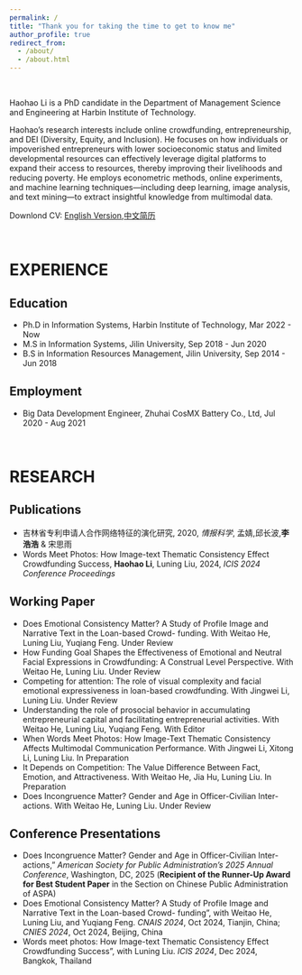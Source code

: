 ```yaml
---
permalink: /
title: "Thank you for taking the time to get to know me"
author_profile: true
redirect_from: 
  - /about/
  - /about.html
---
```


<br> 

Haohao Li is a PhD candidate in the Department of Management Science and Engineering at Harbin Institute of Technology.

Haohao’s research interests include online crowdfunding, entrepreneurship, and DEI (Diversity, Equity, and Inclusion). He focuses on how individuals or impoverished entrepreneurs with lower socioeconomic status and limited developmental resources can effectively leverage digital platforms to expand their access to resources, thereby improving their livelihoods and reducing poverty. He employs econometric methods, online experiments, and machine learning techniques—including deep learning, image analysis, and text mining—to extract insightful knowledge from multimodal data.

Downlond CV: [English Version](https://image-hosting-walton.oss-cn-beijing.aliyuncs.com/file/LHH-en.pdf),[中文简历](https://image-hosting-walton.oss-cn-beijing.aliyuncs.com/file/LHH-cn.pdf)

<br> 

EXPERIENCE
======

Education
------
- Ph.D in Information Systems, Harbin Institute of Technology, Mar 2022 - Now
- M.S in Information Systems, Jilin University, Sep 2018 - Jun 2020
- B.S in Information Resources Management, Jilin University, Sep 2014 - Jun 2018

Employment
------
- Big Data Development Engineer, Zhuhai CosMX Battery Co., Ltd, Jul 2020 - Aug 2021

<br> 

RESEARCH
======

Publications
------
- 吉林省专利申请人合作网络特征的演化研究, 2020, _情报科学_, 孟婧,邱长波,**李浩浩** & 宋思雨
- Words Meet Photos: How Image-text Thematic Consistency Effect Crowdfunding Success, **Haohao Li**, Luning Liu, 2024, _ICIS 2024 Conference Proceedings_

Working Paper
------
- Does Emotional Consistency Matter?  A Study of Profile Image and Narrative Text in the Loan-based Crowd- funding. With Weitao He, Luning Liu, Yuqiang Feng. Under Review
- How Funding Goal Shapes the Effectiveness of Emotional and Neutral Facial Expressions in Crowdfunding: A Construal Level Perspective. With Weitao He, Luning Liu. Under Review
- Competing for attention: The role of visual complexity and facial emotional expressiveness in loan-based crowdfunding. With Jingwei Li, Luning Liu. Under Review
- Understanding the role of prosocial behavior in accumulating entrepreneurial capital and facilitating entrepreneurial activities. With Weitao He, Luning Liu, Yuqiang Feng. With Editor
- When Words Meet Photos: How Image-Text Thematic Consistency Affects Multimodal Communication Performance. With Jingwei Li, Xitong Li, Luning Liu. In Preparation
- It Depends on Competition: The Value Difference Between Fact, Emotion, and Attractiveness. With Weitao He, Jia Hu, Luning Liu. In Preparation
- Does Incongruence Matter? Gender and Age in Officer-Civilian Inter-actions. With Weitao He, Luning Liu. Under Review

Conference Presentations
------
- Does Incongruence Matter? Gender and Age in Officer-Civilian Inter-actions,” _American Society for Public Administration’s 2025 Annual Conference_, Washington, DC, 2025 (**Recipient of the Runner-Up Award for Best Student Paper** in the Section on Chinese Public Administration of ASPA)
- Does Emotional Consistency Matter? A Study of Profile Image and Narrative Text in the Loan-based Crowd- funding”, with Weitao He, Luning Liu, and Yuqiang Feng. _CNAIS 2024_, Oct 2024, Tianjin, China; _CNIES 2024_, Oct 2024, Beijing, China
- Words meet photos:  How Image-text Thematic Consistency Effect Crowdfunding Success”, with Luning Liu. _ICIS 2024_, Dec 2024, Bangkok, Thailand
